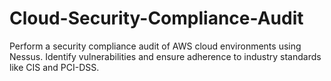 # Cloud-Security-Compliance-Audit
Perform a security compliance audit of AWS cloud environments using Nessus. Identify vulnerabilities and ensure adherence to industry standards like CIS and PCI-DSS.
